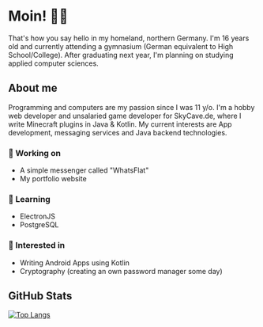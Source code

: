 # Moin! 👋🏻
That's how you say hello in my homeland, northern Germany. I'm 16 years old and currently attending a gymnasium (German equivalent to High School/College). After graduating next year, I'm planning on studying applied computer sciences.

## About me
Programming and computers are my passion since I was 11 y/o. I'm a hobby web developer and unsalaried game developer for SkyCave.de, where I write Minecraft plugins in Java & Kotlin. My current interests are App development, messaging services and Java backend technologies.

### 🔨 Working on
- A simple messenger called "WhatsFlat"
- My portfolio website

### 📖 Learning
- ElectronJS
- PostgreSQL

### 💭 Interested in
- Writing Android Apps using Kotlin
- Cryptography (creating an own password manager some day)

## GitHub Stats
[![Top Langs](https://github-readme-stats.vercel.app/api/top-langs/?username=heuerleon&layout=compact&theme=dark)](https://github.com/anuraghazra/github-readme-stats)
